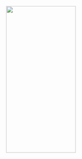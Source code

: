 <img src = "https://user-images.githubusercontent.com/92036498/178320585-7420b8f7-2abc-4a73-b251-da871cc4e45b.png" width = "190" height = "400"/>